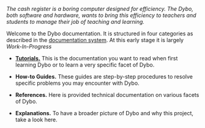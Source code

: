 *The cash register is a boring computer designed for efficiency. The
Dybo, both software and hardware, wants to bring this efficiency to
teachers and students to manage their job of teaching and learning.*

Welcome to the Dybo documentation. It is structured in four categories
as described in the [documentation
system](https://docs.divio.com/documentation-system). At this early
stage it is largely *Work-In-Progress*

* **[Tutorials.](/Tutorials)** This is the documentation you want to
 read when first learning Dybo or to learn a very specific facet of
 Dybo.

* **How-to Guides.** These guides are step-by-step procedures to
resolve specific problems you may encounter with Dybo.

* **References.** Here is provided technical documentation on various
  facets of Dybo.

* **Explanations.** To have a broader picture of Dybo and why this
  project, take a look here.
